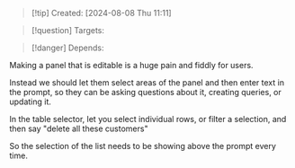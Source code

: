 
>[!tip] Created: [2024-08-08 Thu 11:11]

>[!question] Targets: 

>[!danger] Depends: 

Making a panel that is editable is a huge pain and fiddly for users.

Instead we should let them select areas of the panel and then enter text in the prompt, so they can be asking questions about it, creating queries, or updating it.

In the table selector, let you select individual rows, or filter a selection, and then say "delete all these customers"

So the selection of the list needs to be showing above the prompt every time.